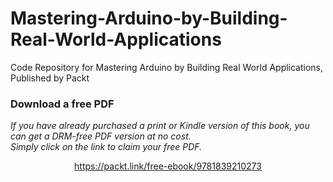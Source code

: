 # Mastering-Arduino-by-Building-Real-World-Applications
Code Repository for Mastering Arduino by Building Real World Applications, Published by Packt
### Download a free PDF

 <i>If you have already purchased a print or Kindle version of this book, you can get a DRM-free PDF version at no cost.<br>Simply click on the link to claim your free PDF.</i>
<p align="center"> <a href="https://packt.link/free-ebook/9781839210273">https://packt.link/free-ebook/9781839210273 </a> </p>